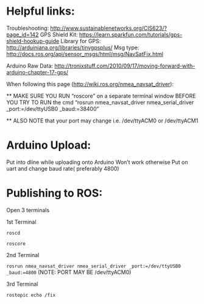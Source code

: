 # Helpful links:
Troubleshooting: http://www.sustainablenetworks.org/CIS623/?page_id=142
GPS Shield Kit: https://learn.sparkfun.com/tutorials/gps-shield-hookup-guide
Library for GPS: http://arduiniana.org/libraries/tinygpsplus/
Msg type: http://docs.ros.org/api/sensor_msgs/html/msg/NavSatFix.html

Arduino Raw Data: http://tronixstuff.com/2010/09/17/moving-forward-with-arduino-chapter-17-gps/


When following this page (http://wiki.ros.org/nmea_navsat_driver):

** MAKE SURE YOU RUN “roscore” on a separate terminal window BEFORE YOU TRY TO RUN the cmd “rosrun nmea_navsat_driver nmea_serial_driver _port:=/dev/ttyUSB0 _baud:=38400” 

** ALSO NOTE that your port may change i.e. /dev/ttyACM0 or /dev/ttyACM1


# Arduino Upload:
Put into dline while uploading onto Arduino
Won’t work otherwise
Put on uart and change baud rate( preferably 4800)

# Publishing to ROS:
Open 3 terminals

1st Terminal

`roscd`

`roscore`

2nd Terminal
  
`rosrun nmea_navsat_driver nmea_serial_driver _port:=/dev/ttyUSB0 _baud:=4800`    (NOTE: PORT MAY BE /dev/ttyACM0)

3rd Terminal
 
`rostopic echo /fix`
